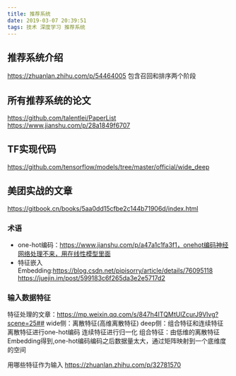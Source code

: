 ```yaml
---
title: 推荐系统
date: 2019-03-07 20:39:51
tags: 技术 深度学习 推荐系统
---
```

## 推荐系统介绍
https://zhuanlan.zhihu.com/p/54464005
包含召回和排序两个阶段

## 所有推荐系统的论文
https://github.com/talentlei/PaperList
https://www.jianshu.com/p/28a1849f6707

## TF实现代码
https://github.com/tensorflow/models/tree/master/official/wide_deep

## 美团实战的文章
https://gitbook.cn/books/5aa0dd15cfbe2c144b71906d/index.html
### 术语
* one-hot编码：https://www.jianshu.com/p/a47a1c1fa3f1，onehot编码神经网络处理不来，用在线性模型里面
* 特征嵌入Embedding:https://blog.csdn.net/pipisorry/article/details/76095118
https://juejin.im/post/599183c6f265da3e2e5717d2
### 输入数据特征
特征处理的文章：https://mp.weixin.qq.com/s/847h4ITQMtUlZcurJ9Vlvg?scene=25##
wide侧：离散特征(高维离散特征)
deep侧：组合特征和连续特征
离散特征进行one-hot编码
连续特征进行归一化
组合特征：由低维的离散特征Embedding得到,one-hot编码编码之后数据量太大，通过矩阵映射到一个底维度的空间

用哪些特征作为输入
https://zhuanlan.zhihu.com/p/32781570
